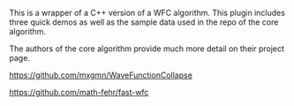 This is a wrapper of a C++ version of a WFC algorithm. This plugin includes three quick demos as well as the sample data used in the repo of the core algorithm.

The authors of the core algorithm provide much more detail on their project page.

https://github.com/mxgmn/WaveFunctionCollapse

https://github.com/math-fehr/fast-wfc
